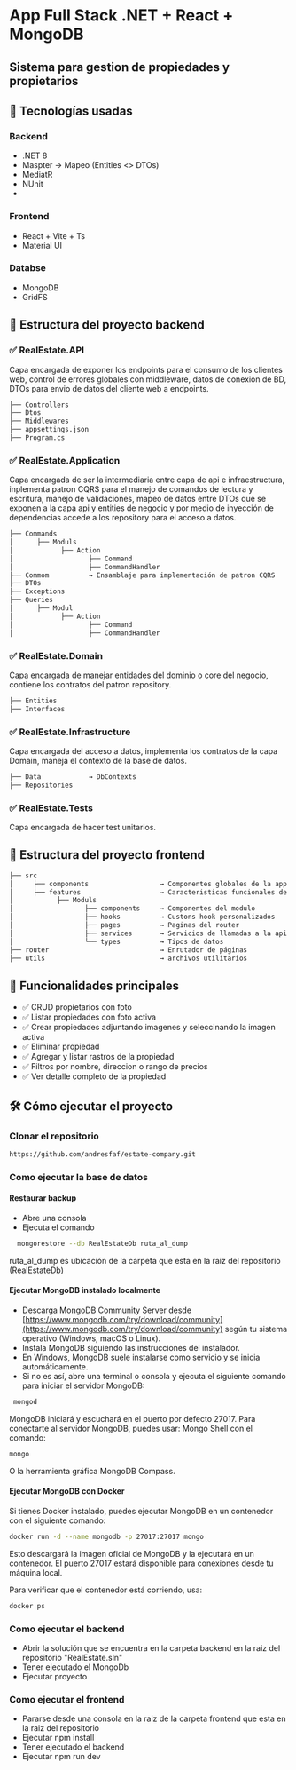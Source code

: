 # App Full Stack .NET + React + MongoDB
## Sistema para gestion de propiedades y propietarios

## 🚀 Tecnologías usadas
### Backend
- .NET 8
- Maspter -> Mapeo (Entities <> DTOs)
- MediatR
- NUnit
- 
### Frontend
- React + Vite + Ts
- Material UI

### Databse
- MongoDB
- GridFS

## 📁 Estructura del proyecto backend
### ✅ RealEstate.API
Capa encargada de exponer los endpoints para el consumo de los clientes web, control de errores globales con middleware, datos de conexion de BD, DTOs para 
envio de datos del cliente web a endpoints.
````markdown
├── Controllers                     
├── Dtos                           
├── Middlewares
├── appsettings.json
├── Program.cs
````
### ✅ RealEstate.Application 
Capa encargada de ser la intermediaria entre capa de api e infraestructura, inplementa patron CQRS para el manejo de comandos de lectura y escritura, 
manejo de validaciones, mapeo de datos entre DTOs que se exponen a la capa api y entities de negocio y por medio de inyección de dependencias accede a los
repository para el acceso a datos.
````markdown
├── Commands    
│      ├── Moduls
│            ├── Action
│                   ├── Command
│                   ├── CommandHandler
├── Commom          → Ensamblaje para implementación de patron CQRS                  
├── DTOs
├── Exceptions
├── Queries
│      ├── Modul
│            ├── Action
│                   ├── Command
│                   ├── CommandHandler  
`````
### ✅ RealEstate.Domain
Capa encargada de manejar entidades del dominio o core del negocio, contiene los contratos del patron repository.
````markdown
├── Entities
├── Interfaces 
`````
### ✅ RealEstate.Infrastructure
Capa encargada del acceso a datos, implementa los contratos de la capa Domain, maneja el contexto de la base de datos.
````markdown
├── Data            → DbContexts
├── Repositories
`````
### ✅ RealEstate.Tests
Capa encargada de hacer test unitarios.

## 📁 Estructura del proyecto frontend
````markdown
├── src
│     ├── components                  → Componentes globales de la app
│     ├── features                    → Caracteristicas funcionales de la app
│           ├── Moduls
│                  ├── components     → Componentes del modulo
│                  ├── hooks          → Custons hook personalizados
│                  ├── pages          → Paginas del router
│                  ├── services       → Servicios de llamadas a la api
│                  └── types          → Tipos de datos
├── router                            → Enrutador de páginas
├── utils                             → archivos utilitarios                 
`````

## 🧠 Funcionalidades principales

- ✅ CRUD propietarios con foto
- ✅ Listar propiedades con foto activa
- ✅ Crear propiedades adjuntando imagenes y seleccinando la imagen activa
- ✅ Eliminar propiedad
- ✅ Agregar y listar rastros de la propiedad
- ✅ Filtros por nombre, direccion o rango de precios
- ✅ Ver detalle completo de la propiedad

## 🛠️ Cómo ejecutar el proyecto
### Clonar el repositorio
   ```bash
   https://github.com/andresfaf/estate-company.git
   ```

### Como ejecutar la base de datos
#### Restaurar backup
- Abre una consola
- Ejecuta el comando
 ```bash
   mongorestore --db RealEstateDb ruta_al_dump
   ```
ruta_al_dump es ubicación de la carpeta que esta  en la raiz del repositorio (RealEstateDb)
 
#### Ejecutar MongoDB instalado localmente
- Descarga MongoDB Community Server desde [https://www.mongodb.com/try/download/community](https://www.mongodb.com/try/download/community) según tu sistema operativo (Windows, macOS o Linux).
- Instala MongoDB siguiendo las instrucciones del instalador.
- En Windows, MongoDB suele instalarse como servicio y se inicia automáticamente.
- Si no es así, abre una terminal o consola y ejecuta el siguiente comando para iniciar el servidor MongoDB:

```bash
 mongod
```

MongoDB iniciará y escuchará en el puerto por defecto 27017.
Para conectarte al servidor MongoDB, puedes usar:
Mongo Shell con el comando:

```bash
mongo
```

O la herramienta gráfica MongoDB Compass.
#### Ejecutar MongoDB con Docker

Si tienes Docker instalado, puedes ejecutar MongoDB en un contenedor con el siguiente comando:

```bash
docker run -d --name mongodb -p 27017:27017 mongo
```

Esto descargará la imagen oficial de MongoDB y la ejecutará en un contenedor.
El puerto 27017 estará disponible para conexiones desde tu máquina local.

Para verificar que el contenedor está corriendo, usa:

```bash
docker ps
```

### Como ejecutar el backend
- Abrir la solución que se encuentra en la carpeta backend en la raiz del repositorio "RealEstate.sln"
- Tener ejecutado el MongoDb
- Ejecutar proyecto

### Como ejecutar el frontend
- Pararse desde una consola en la raiz de la carpeta frontend que esta en la raiz del repositorio
- Ejecutar npm install
- Tener ejecutado el backend
- Ejecutar npm run dev










